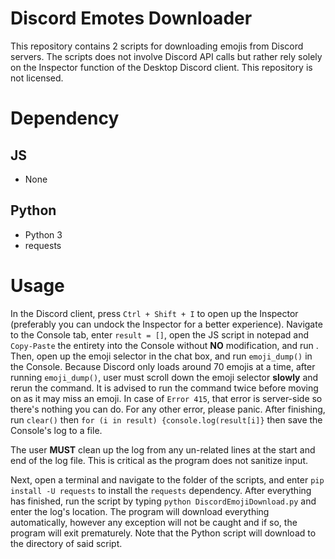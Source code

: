 # Discord Emotes Downloader
This repository contains 2 scripts for downloading emojis from Discord servers. The scripts does not involve Discord API calls but rather rely solely on the Inspector function of the Desktop Discord client. This repository is not licensed.

# Dependency
## JS
- None
## Python
- Python 3
- requests

# Usage
In the Discord client, press `Ctrl + Shift + I` to open up the Inspector (preferably you can undock the Inspector for a better experience). Navigate to the Console tab, enter `result = []`, open the JS script in notepad and `Copy-Paste` the entirety into the Console without **NO** modification, and run . Then, open up the emoji selector in the chat box, and run `emoji_dump()` in the Console. Because Discord only loads around 70 emojis at a time, after running `emoji_dump()`, user must scroll down the emoji selector **slowly** and rerun the command. It is advised to run the command twice before moving on as it may miss an emoji. In case of `Error 415`, that error is server-side so there's nothing you can do. For any other error, please panic. After finishing, run `clear()` then `for (i in result) {console.log(result[i]}` then save the Console's log to a file.

The user **MUST** clean up the log from any un-related lines at the start and end of the log file. This is critical as the program does not sanitize input.

Next, open a terminal and navigate to the folder of the scripts, and enter `pip install -U requests` to install the `requests` dependency. After everything has finished, run the script by typing `python DiscordEmojiDownload.py` and enter the log's location. The program will download everything automatically, however any exception will not be caught and if so, the program will exit prematurely. Note that the Python script will download to the directory of said script.